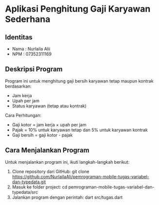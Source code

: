 # Aplikasi Penghitung Gaji Karyawan Sederhana

## Identitas
- Nama : Nurlaila Alii
- NPM  : 07352311169

## Deskripsi Program
Program ini untuk menghitung gaji bersih karyawan tetap maupun kontrak berdasarkan:
- Jam kerja
- Upah per jam
- Status karyawan (tetap atau kontrak)

Cara Perhitungan:
- Gaji kotor = jam kerja × upah per jam  
- Pajak = 10% untuk karyawan tetap dan 5% untuk karyawan kontrak  
- Gaji bersih = gaji kotor - pajak  

## Cara Menjalankan Program
Untuk menjalankan program ini, ikuti langkah-langkah berikut:
1. Clone repository dari GitHub:
   git clone https://github.com/NurlailaAli/pemrograman-mobile-tugas-variabel-dan-typedata.git
2. Masuk ke folder project:
cd pemrograman-mobile-tugas-variabel-dan-typedata/src
3. Jalankan program dengan perintah:
dart src/tugas.dart